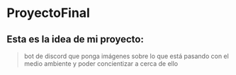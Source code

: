 # ProyectoFinal

## Esta es la idea de mi proyecto:
> bot de discord que ponga imágenes sobre lo que está pasando con el medio ambiente y poder concientizar a cerca de ello
